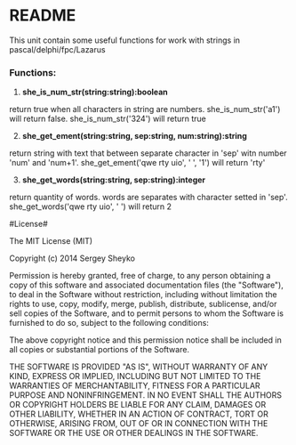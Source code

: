 # README #

This unit contain some useful functions for work with strings in pascal/delphi/fpc/Lazarus


### Functions: ###

1. **she_is_num_str(string:string):boolean**

return true when all characters in string are numbers. she_is_num_str('a1') will return false. she_is_num_str('324') will return true


2. **she_get_ement(string:string, sep:string, num:string):string**

return string with text that between separate character in 'sep' witn number 'num' and 'num+1'. she_get_ement('qwe rty uio', ' ', '1') will return 'rty'


3. **she_get_words(string:string, sep:string):integer**

return quantity of words. words are separates with character setted in 'sep'. she_get_words('qwe rty uio', ' ') will return 2


#License#

The MIT License (MIT)

Copyright (c) 2014 Sergey Sheyko

Permission is hereby granted, free of charge, to any person obtaining a copy
of this software and associated documentation files (the "Software"), to deal
in the Software without restriction, including without limitation the rights
to use, copy, modify, merge, publish, distribute, sublicense, and/or sell
copies of the Software, and to permit persons to whom the Software is
furnished to do so, subject to the following conditions:

The above copyright notice and this permission notice shall be included in all
copies or substantial portions of the Software.

THE SOFTWARE IS PROVIDED "AS IS", WITHOUT WARRANTY OF ANY KIND, EXPRESS OR
IMPLIED, INCLUDING BUT NOT LIMITED TO THE WARRANTIES OF MERCHANTABILITY,
FITNESS FOR A PARTICULAR PURPOSE AND NONINFRINGEMENT. IN NO EVENT SHALL THE
AUTHORS OR COPYRIGHT HOLDERS BE LIABLE FOR ANY CLAIM, DAMAGES OR OTHER
LIABILITY, WHETHER IN AN ACTION OF CONTRACT, TORT OR OTHERWISE, ARISING FROM,
OUT OF OR IN CONNECTION WITH THE SOFTWARE OR THE USE OR OTHER DEALINGS IN THE
SOFTWARE.
